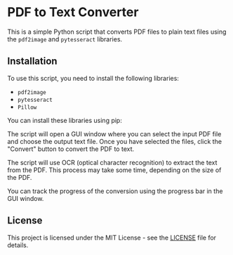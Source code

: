 # PDF to Text Converter

This is a simple Python script that converts PDF files to plain text files using the `pdf2image` and `pytesseract` libraries.

## Installation

To use this script, you need to install the following libraries:

- `pdf2image`
- `pytesseract`
- `Pillow`

You can install these libraries using pip:


The script will open a GUI window where you can select the input PDF file and choose the output text file. Once you have selected the files, click the "Convert" button to convert the PDF to text.

The script will use OCR (optical character recognition) to extract the text from the PDF. This process may take some time, depending on the size of the PDF.

You can track the progress of the conversion using the progress bar in the GUI window.

## License

This project is licensed under the MIT License - see the [LICENSE](LICENSE) file for details.
